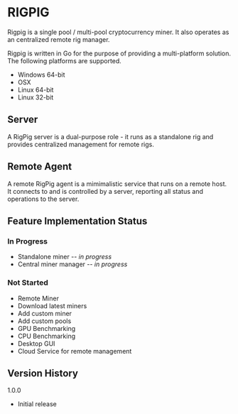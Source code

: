 # RIGPIG
Rigpig is a single pool / multi-pool cryptocurrency miner. It also operates
as an centralized remote rig manager.

Rigpig is written in Go for the purpose of providing a multi-platform solution.
The following platforms are supported.

- Windows 64-bit
- OSX
- Linux 64-bit
- Linux 32-bit

## Server
A RigPig server is a dual-purpose role - it runs as a standalone rig and
provides centralized management for remote rigs.
 

## Remote Agent
A remote RigPig agent is a mimimalistic service that runs on a remote
host. It connects to and is controlled by a server, reporting all status and
operations to the server.


## Feature Implementation Status
### In Progress
- Standalone miner -- *in progress*
- Central miner manager -- *in progress*

### Not Started
- Remote Miner
- Download latest miners
- Add custom miner
- Add custom pools
- GPU Benchmarking
- CPU Benchmarking
- Desktop GUI
- Cloud Service for remote management


## Version History
1.0.0
- Initial release
